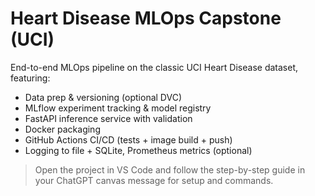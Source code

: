 # Heart Disease MLOps Capstone (UCI)

End-to-end MLOps pipeline on the classic UCI Heart Disease dataset, featuring:
- Data prep & versioning (optional DVC)
- MLflow experiment tracking & model registry
- FastAPI inference service with validation
- Docker packaging
- GitHub Actions CI/CD (tests + image build + push)
- Logging to file + SQLite, Prometheus metrics (optional)

> Open the project in VS Code and follow the step-by-step guide in your ChatGPT canvas message for setup and commands.